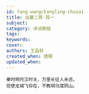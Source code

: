 ```yaml
---
id: tang-wangchangling-chusai
title: 出塞二首·其一
subject: 
category: 诗词歌赋
tags: 
keywords: 
cover: 
authors: 王昌龄
created_when: 唐朝
updated_when: 
---
```


```
秦时明月汉时关，万里长征人未还。
但使龙城飞将在，不教胡马度阴山。
```
